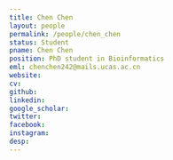 ```yaml
---
title: Chen Chen
layout: people
permalink: /people/chen_chen
status: Student
pname: Chen Chen
position: PhD student in Bioinformatics
eml: chenchen242@mails.ucas.ac.cn
website: 
cv: 
github: 
linkedin:
google_scholar: 
twitter: 
facebook: 
instagram:
desp: 
---
```

